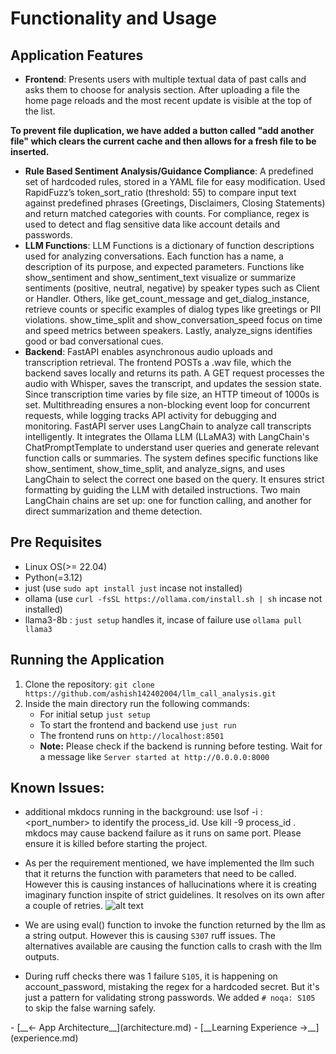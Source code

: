 # __Functionality and Usage__

## __Application Features__

- __Frontend__: Presents users with multiple textual data of past calls and asks them to choose for analysis section. After uploading a file the home page reloads and the most recent update is visible at the top of the list. 

__To prevent file duplication, we have added a button called "add another file" which clears the current cache and then allows for a fresh file to be inserted.__

- __Rule Based Sentiment Analysis/Guidance Compliance__: A predefined set of hardcoded rules, stored in a YAML file for easy modification. Used RapidFuzz’s token_sort_ratio (threshold: 55) to compare input text against predefined phrases (Greetings, Disclaimers, Closing Statements) and return matched categories with counts. For compliance, regex is used to detect and flag sensitive data like account details and passwords.
- __LLM Functions__: LLM Functions is a dictionary of function descriptions used for analyzing conversations. Each function has a name, a description of its purpose, and expected parameters. Functions like show_sentiment and show_sentiment_text visualize or summarize sentiments (positive, neutral, negative) by speaker types such as Client or Handler. Others, like get_count_message and get_dialog_instance, retrieve counts or specific examples of dialog types like greetings or PII violations. show_time_split and show_conversation_speed focus on time and speed metrics between speakers. Lastly, analyze_signs identifies good or bad conversational cues.
- __Backend__: FastAPI enables asynchronous audio uploads and transcription retrieval. The frontend POSTs a .wav file, which the backend saves locally and returns its path. A GET request processes the audio with Whisper, saves the transcript, and updates the session state. Since transcription time varies by file size, an HTTP timeout of 1000s is set. Multithreading ensures a non-blocking event loop for concurrent requests, while logging tracks API activity for debugging and monitoring. FastAPI server uses LangChain to analyze call transcripts intelligently. It integrates the Ollama LLM (LLaMA3) with LangChain's ChatPromptTemplate to understand user queries and generate relevant function calls or summaries. The system defines specific functions like show_sentiment, show_time_split, and analyze_signs, and uses LangChain to select the correct one based on the query. It ensures strict formatting by guiding the LLM with detailed instructions. Two main LangChain chains are set up: one for function calling, and another for direct summarization and theme detection.

## __Pre Requisites__

- Linux OS(>= 22.04)
- Python(=3.12) 
- just (use ```sudo apt install just``` incase not installed)
- ollama (use ```curl -fsSL https://ollama.com/install.sh | sh``` incase not installed)
- llama3-8b : `just setup` handles it, incase of failure use ```ollama pull llama3 ```

## __Running the Application__

1. Clone the repository:
```git clone https://github.com/ashish142402004/llm_call_analysis.git```
2. Inside the main directory run the following commands:
    - For initial setup ```just setup```
    - To start the frontend and backend use ```just run```
    - The frontend runs on ```http://localhost:8501```
    - __Note:__ Please check if the backend is running before testing. Wait for a message like ```Server started at http://0.0.0.0:8000```


## __Known Issues:__

- additional mkdocs running in the background: use lsof -i :<port_number> to identify the process_id. Use kill -9 process_id . mkdocs may cause backend failure as it runs on same port. Please ensure it is killed before starting the project.

- As per the requirement mentioned, we have implemented the llm such that it returns the function with parameters that need to be called. However this is causing instances of hallucinations where it is creating imaginary function inspite of strict guidelines. It resolves on its own after a couple of retries.
    ![alt text](<img3.jpg>)


- We are using eval() function to invoke the function returned by the llm as a string output. However this is causing  `S307` ruff issues. The alternatives available are causing the function calls to crash with the llm outputs.


- During ruff checks there was 1 failure `S105`, it is happening on account_password, mistaking the regex for a hardcoded secret. But it's just a pattern for validating strong passwords. We added `# noqa: S105` to skip the false warning safely.


<div class="grid cards" markdown>
  - [__<- App Architecture__](architecture.md)
  - [__Learning Experience ->__](experience.md)
</div>
